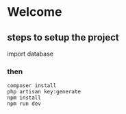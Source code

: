 # Welcome


## steps to setup the project

import database
### then
```
composer install
php artisan key:generate
npm install
npm run dev
```
